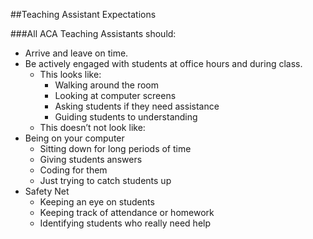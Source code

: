 ##Teaching Assistant Expectations

###All ACA Teaching Assistants should:

* Arrive and leave on time.
* Be actively engaged with students at office hours and during class.
  *	This looks like:
    * Walking around the room
    * Looking at computer screens
    * Asking students if they need assistance
    * Guiding students to understanding
  * This doesn’t not look like:
* Being on your computer
    *	Sitting down for long periods of time
    *	Giving students answers
    *	Coding for them
    *	Just trying to catch students up
* Safety Net
  * Keeping an eye on students 
  * Keeping track of attendance or homework
  * Identifying students who really need help
